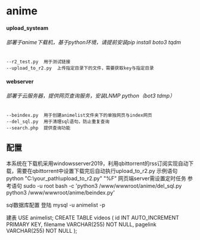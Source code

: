 # anime
#### upload_systeam
###### 部署于anime下载机，基于python环境，请提前安装pip install boto3 tqdm

    --r2_test.py  用于测试链接
    --upload_to_r2.py  上传指定目录下的文件，需要获取key与指定目录
#### webserver
###### 部署于云服务器，提供网页查询服务，安装LNMP python（bot3 tdmp）
    --beindex.py  用于创建animelist文件夹下的单独网页与index网页
    --del_sql.py  用于清理sql语句，防止重复查询
    --search.php  提供查询功能
## 配置 
本系统在下载机采用windowsserver2019，利用qbittorrent的rss订阅实现自动下载，需要在qbittorrent中设置下载完后自动执行upload_to_r2.py 示例语句 python "C:\your_path\upload_to_r2.py" "%F"
网页端server需设置定时任务 参考语句 sudo -u root bash -c 'python3 /www/wwwroot/anime/del_sql.py
python3 /www/wwwroot/anime/beindex.py'

sql数据库配置
登陆
mysql -u animelist -p 

建表
USE animelist;
CREATE TABLE videos (
    id INT AUTO_INCREMENT PRIMARY KEY,
    filename VARCHAR(255) NOT NULL,
    pagelink VARCHAR(255) NOT NULL
);
